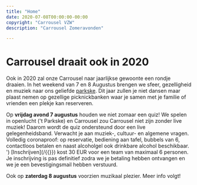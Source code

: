 ```yaml
---
title: "Home"
date: 2020-07-08T00:00:00-00:00
copyright: "Carrousel VZW"
description: "Carrousel Zomeravonden"

---
```


# Carrousel draait ook in 2020

Ook in 2020 zal onze Carrousel naar jaarlijkse gewoonte een rondje draaien. In het weekend van 7 en 8 Augustus brengen we sfeer, gezelligheid en muziek naar ons geliefde [parkske](/locatie/). Dit jaar zullen je niet dansen maar plaast nemen op gezellige picknickbanken waar je samen met je familie of vrienden een plekje kan reserveren.

Op **vrijdag avond 7 augustus** houden we niet zomaar een quiz! We spelen in openlucht ('t Parkske) en Carrousel zou Carrousel niet zijn zonder live muziek! Daarom wordt de quiz ondersteund door een live gelegenheidsband. Verwacht je aan muziek-, cultuur- en algemene vragen.
Volledig coronaproof: op reservatie, bediening aan tafel, bubbels van 6, contactloos betalen en naast alcoholgel ook drinkbare alcohol beschikbaar. ')
[Inschrijven](/{{<param inschrijving_quiz_url>}}) kost 30 EUR voor een team van maximaal 6 personen. Je inschrijving is pas definitief zodra we je betaling hebben ontvangen en we je een bevestigingsmail hebben verstuurd.

Ook op **zaterdag 8 augustus** voorzien muzikaal plezier. Meer info volgt!
